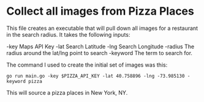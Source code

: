 # Collect all images from Pizza Places

This file creates an executable that will pull down all images for a restaurant
in the search radius. It takes the following inputs:

-key     Maps API Key
-lat     Search Latitude
-lng     Search Longitude
-radius  The radius around the lat/lng point to search
-keyword The term to search for. 


The command I used to create the initial set of images was this:

`go run main.go -key $PIZZA_API_KEY -lat 40.758896 -lng -73.985130 -keyword pizza`

This will source a pizza places in New York, NY.